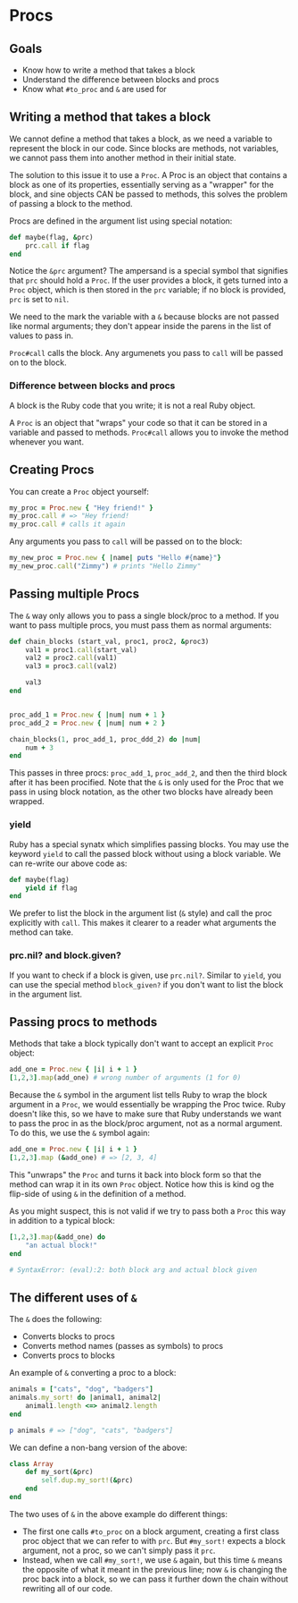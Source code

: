 # Procs

## Goals

* Know how to write a method that takes a block
* Understand the difference between blocks and procs 
* Know what `#to_proc` and `&` are used for 

## Writing a method that takes a block

We cannot define a method that takes a block, as we need a variable to represent the block in our code. Since blocks are methods, not variables, we cannot pass them into another method in their initial state. 

The solution to this issue it to use a `Proc`. A Proc is an object that contains a block as one of its properties, essentially serving as a "wrapper" for the block, and sine objects CAN be passed to methods, this solves the problem of passing a block to the method.

Procs are defined in the argument list using special notation:

```ruby
def maybe(flag, &prc)
    prc.call if flag 
end 
```

Notice the `&prc` argument? The ampersand is a special symbol that signifies that `prc` should hold a `Proc`. If the user provides a block, it gets turned into a `Proc` object, which is then stored in the `prc` variable; if no block is provided, `prc` is set to `nil`. 

We need to the mark the variable with a `&` because blocks are not passed like normal arguments; they don't appear inside the parens in the list of values to pass in.

`Proc#call` calls the block. Any argumenets you pass to `call` will be passed on to the block. 

### Difference between blocks and procs

A block is the Ruby code that you write; it is not a real Ruby object.

A `Proc` is an object that "wraps" your code so that it can be stored in a variable and passed to methods. `Proc#call` allows you to invoke the method whenever you want.

## Creating Procs

You can create a `Proc` object yourself:

```ruby
my_proc = Proc.new { "Hey friend!" }
my_proc.call # => "Hey friend! 
my_proc.call # calls it again
```

Any arguments you pass to `call` will be passed on to the block:

```ruby
my_new_proc = Proc.new { |name| puts "Hello #{name}"}
my_new_proc.call("Zimmy") # prints "Hello Zimmy"
```

## Passing multiple Procs

The `&` way only allows you to pass a single block/proc to a method. If you want to pass multiple procs, you must pass them as normal arguments:

```ruby
def chain_blocks (start_val, proc1, proc2, &proc3)
    val1 = proc1.call(start_val)
    val2 = proc2.call(val1)
    val3 = proc3.call(val2)

    val3
end


proc_add_1 = Proc.new { |num| num + 1 }
proc_add_2 = Proc.new { |num| num + 2 }

chain_blocks(1, proc_add_1, proc_ddd_2) do |num|
    num + 3
end 
```

This passes in three procs: `proc_add_1`, `proc_add_2`, and then the third block after it has been procified. Note that the `&` is only used for the Proc that we pass in using block notation, as the other two blocks have already been wrapped. 

### yield

Ruby has a special synatx which simplifies passing blocks. You may use the keyword `yield` to call the passed block without using a block variable. We can re-write our above code as:

```ruby
def maybe(flag)
    yield if flag
end 
```

We prefer to list the block in the argument list (`&` style) and call the proc explicitly with `call`. This makes it clearer to a reader what arguments the method can take. 


### prc.nil? and block.given?

If you want to check if a block is given, use `prc.nil?`. Similar to `yield`, you can use the special method `block_given?` if you don't want to list the block in the argument list. 

## Passing procs to methods

Methods that take a block typically don't want to accept an explicit `Proc` object:

```ruby
add_one = Proc.new { |i| i + 1 }
[1,2,3].map(add_one) # wrong number of arguments (1 for 0)
```

Because the `&` symbol in the argument list tells Ruby to wrap the block argument in a `Proc`, we would essentially be wrapping the Proc twice. Ruby doesn't like this, so we have to make sure that Ruby understands we want to pass the proc in as the block/proc argument, not as a normal argument. To do this, we use the `&` symbol again:

```ruby
add_one = Proc.new { |i| i + 1 }
[1,2,3].map (&add_one) # => [2, 3, 4]
```

This "unwraps" the `Proc` and turns it back into block form so that the method can wrap it in its own `Proc` object. Notice how this is kind og the flip-side of using `&` in the definition of a method. 

As you might suspect, this is not valid if we try to pass both a `Proc` this way in addition to a typical block:

```ruby
[1,2,3].map(&add_one) do 
    "an actual block!"
end 

# SyntaxError: (eval):2: both block arg and actual block given
```

## The different uses of `&`

The `&` does the following:

* Converts blocks to procs
* Converts method names (passes as symbols) to procs
* Converts procs to blocks

An example of `&` converting a proc to a block:

```ruby
animals = ["cats", "dog", "badgers"]
animals.my_sort! do |animal1, animal2|
    animal1.length <=> animal2.length
end 

p animals # => ["dog", "cats", "badgers"]
```

We can define a non-bang version of the above:

```ruby
class Array
    def my_sort(&prc)
        self.dup.my_sort!(&prc)
    end 
end 
```

The two uses of `&` in the above example do different things:

* The first one calls `#to_proc` on a block argument, creating a first class proc object that we can refer to with `prc`. But `#my_sort!` expects a block argument, not a proc, so we can't simply pass it `prc`. 
* Instead, when we call `#my_sort!`, we use `&` again, but this time `&` means the opposite of what it meant in the previous line; now `&` is changing the proc back into a block, so we can pass it further down the chain without rewriting all of our code.